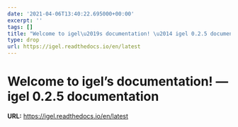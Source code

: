 ```yaml
---
date: '2021-04-06T13:40:22.695000+00:00'
excerpt: ''
tags: []
title: "Welcome to igel\u2019s documentation! \u2014 igel 0.2.5 documentation"
type: drop
url: https://igel.readthedocs.io/en/latest
---
```


# Welcome to igel’s documentation! — igel 0.2.5 documentation

**URL:** https://igel.readthedocs.io/en/latest
